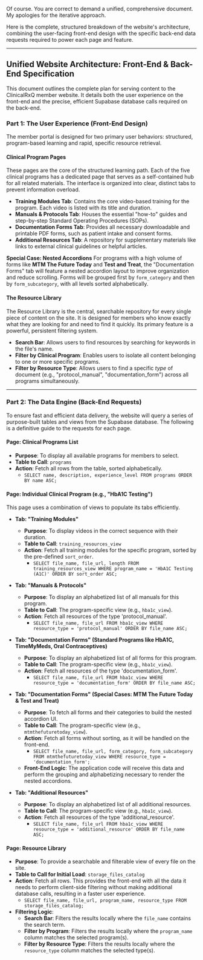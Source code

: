 Of course. You are correct to demand a unified, comprehensive document. My apologies for the iterative approach.

Here is the complete, structured breakdown of the website's architecture, combining the user-facing front-end design with the specific back-end data requests required to power each page and feature.

***

## **Unified Website Architecture: Front-End & Back-End Specification**

This document outlines the complete plan for serving content to the ClinicalRxQ member website. It details both the user experience on the front-end and the precise, efficient Supabase database calls required on the back-end.

### **Part 1: The User Experience (Front-End Design)**

The member portal is designed for two primary user behaviors: structured, program-based learning and rapid, specific resource retrieval.

#### **Clinical Program Pages**

These pages are the core of the structured learning path. Each of the five clinical programs has a dedicated page that serves as a self-contained hub for all related materials. The interface is organized into clear, distinct tabs to prevent information overload.



* **Training Modules Tab**: Contains the core video-based training for the program. Each video is listed with its title and duration.
* **Manuals & Protocols Tab**: Houses the essential "how-to" guides and step-by-step Standard Operating Procedures (SOPs).
* **Documentation Forms Tab**: Provides all necessary downloadable and printable PDF forms, such as patient intake and consent forms.
* **Additional Resources Tab**: A repository for supplementary materials like links to external clinical guidelines or helpful articles.

**Special Case: Nested Accordions**
For programs with a high volume of forms like **MTM The Future Today** and **Test and Treat**, the "Documentation Forms" tab will feature a nested accordion layout to improve organization and reduce scrolling. Forms will be grouped first by `form_category` and then by `form_subcategory`, with all levels sorted alphabetically.

#### **The Resource Library**

The Resource Library is the central, searchable repository for every single piece of content on the site. It is designed for members who know exactly what they are looking for and need to find it quickly. Its primary feature is a powerful, persistent filtering system.



* **Search Bar**: Allows users to find resources by searching for keywords in the file's name.
* **Filter by Clinical Program**: Enables users to isolate all content belonging to one or more specific programs.
* **Filter by Resource Type**: Allows users to find a specific *type* of document (e.g., "protocol_manual", "documentation_form") across all programs simultaneously.

---

### **Part 2: The Data Engine (Back-End Requests)**

To ensure fast and efficient data delivery, the website will query a series of purpose-built tables and views from the Supabase database. The following is a definitive guide to the requests for each page.

#### **Page: Clinical Programs List**

* **Purpose**: To display all available programs for members to select.
* **Table to Call**: `programs`
* **Action**: Fetch all rows from the table, sorted alphabetically.
    * `SELECT name, description, experience_level FROM programs ORDER BY name ASC;`

#### **Page: Individual Clinical Program (e.g., "HbA1C Testing")**

This page uses a combination of views to populate its tabs efficiently.

* **Tab: "Training Modules"**
    * **Purpose**: To display videos in the correct sequence with their duration.
    * **Table to Call**: `training_resources_view`
    * **Action**: Fetch all training modules for the specific program, sorted by the pre-defined `sort_order`.
        * `SELECT file_name, file_url, length FROM training_resources_view WHERE program_name = 'HbA1C Testing (A1C)' ORDER BY sort_order ASC;`

* **Tab: "Manuals & Protocols"**
    * **Purpose**: To display an alphabetized list of all manuals for this program.
    * **Table to Call**: The program-specific view (e.g., `hba1c_view`).
    * **Action**: Fetch all resources of the type 'protocol_manual'.
        * `SELECT file_name, file_url FROM hba1c_view WHERE resource_type = 'protocol_manual' ORDER BY file_name ASC;`

* **Tab: "Documentation Forms" (Standard Programs like HbA1C, TimeMyMeds, Oral Contraceptives)**
    * **Purpose**: To display an alphabetized list of all forms for this program.
    * **Table to Call**: The program-specific view (e.g., `hba1c_view`).
    * **Action**: Fetch all resources of the type 'documentation_form'.
        * `SELECT file_name, file_url FROM hba1c_view WHERE resource_type = 'documentation_form' ORDER BY file_name ASC;`

* **Tab: "Documentation Forms" (Special Cases: MTM The Future Today & Test and Treat)**
    * **Purpose**: To fetch all forms and their categories to build the nested accordion UI.
    * **Table to Call**: The program-specific view (e.g., `mtmthefuturetoday_view`).
    * **Action**: Fetch all forms without sorting, as it will be handled on the front-end.
        * `SELECT file_name, file_url, form_category, form_subcategory FROM mtmthefuturetoday_view WHERE resource_type = 'documentation_form';`
    * **Front-End Logic**: The application code will receive this data and perform the grouping and alphabetizing necessary to render the nested accordions.

* **Tab: "Additional Resources"**
    * **Purpose**: To display an alphabetized list of all additional resources.
    * **Table to Call**: The program-specific view (e.g., `hba1c_view`).
    * **Action**: Fetch all resources of the type 'additional_resource'.
        * `SELECT file_name, file_url FROM hba1c_view WHERE resource_type = 'additional_resource' ORDER BY file_name ASC;`

#### **Page: Resource Library**

* **Purpose**: To provide a searchable and filterable view of every file on the site.
* **Table to Call for Initial Load**: `storage_files_catalog`
* **Action**: Fetch all rows. This provides the front-end with all the data it needs to perform client-side filtering without making additional database calls, resulting in a faster user experience.
    * `SELECT file_name, file_url, program_name, resource_type FROM storage_files_catalog;`
* **Filtering Logic**:
    * **Search Bar**: Filters the results locally where the `file_name` contains the search term.
    * **Filter by Program**: Filters the results locally where the `program_name` column matches the selected program(s).
    * **Filter by Resource Type**: Filters the results locally where the `resource_type` column matches the selected type(s).